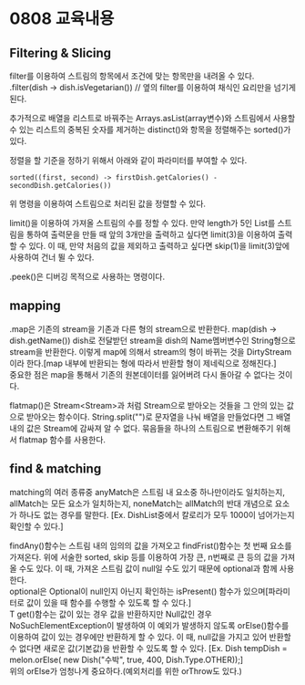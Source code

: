 # 0808 교육내용
## Filtering & Slicing
 filter를 이용하여 스트림의 항목에서 조건에 맞는 항목만을 내려올 수 있다. <br/>
 .filter(dish -> dish.isVegetarian()) // 옆의 filter를 이용하여 채식인 요리만을 넘기게 된다.

 추가적으로 배열을 리스트로 바꿔주는 Arrays.asList(array변수)와 스트림에서 사용할 수 있는 리스트의 중복된 숫자를 제거하는 distinct()와 항목을 정렬해주는 sorted()가 있다. <br/>

 정렬을 할 기준을 정하기 위해서 아래와 같이 파라미터를 부여할 수 있다.
           
    sorted((first, second) -> firstDish.getCalories() - secondDish.getCalories())
 위 명령을 이용하여 스트림으로 처리된 값을 정렬할 수 있다.
 
 limit()을 이용하여 가져올 스트림의 수를 정할 수 있다. 만약 length가 5인 List를 스트림을 통하여 출력문을 만들 때 앞의 3개만을 출력하고 싶다면 limit(3)을 이용하여 출력할 수 있다. 이 때, 만약 처음의 값을 제외하고 출력하고 싶다면 skip(1)을 limit(3)앞에 사용하여 건너 뛸 수 있다.

 .peek()은 디버깅 목적으로 사용하는 명령이다.
 
## mapping

 .map은 기존의 stream을 기존과 다른 형의 stream으로 반환한다. map(dish -> dish.getName()) dish로 전달받던 stream을 dish의 Name멤버변수인 String형으로 stream을 반환한다. 이렇게 map에 의해서 stream의 형이 바뀌는 것을 DirtyStream이라 한다.[map 내부에 반환되는 형에 따라서 반환할 형이 제네릭으로 정해진다.] <br/>
 중요한 점은 map을 통해서 기존의 원본데이터를 잃어버려 다시 돌아갈 수 없다는 것이다.

 flatmap()은 Stream<Stream<String>>과 처럼 Stream으로 받아오는 것들을 그 안의 있는 값으로 받아오는 함수이다. String.split("")로 문자열을 나눠 배열을 만들었다면 그 배열내의 값은 Stream에 감싸져 알 수 없다. 묶음들을 하나의 스트림으로 변환해주기 위해서 flatmap 함수를 사용한다.

## find & matching
 matching의 여러 종류중 anyMatch은 스트림 내 요소중 하나만이라도 일치하는지, allMatch는 모든 요소가 일치하는지, noneMatch는 allMatch의 반대 개념으로 요소가 하나도 없는 경우를 말한다. [Ex. DishList중에서 칼로리가 모두 1000이 넘어가는지 확인할 수 있다.]

 findAny()함수는 스트림 내의 임의의 값을 가져오고 findFrist()함수는 첫 번째 요소를 가져온다. 위에 서술한 sorted, skip 등를 이용하여 가장 큰, n번째로 큰 등의 값을 가져올 수도 있다.
 이 때, 가져온 스트림 값이 null일 수도 있기 때문에 optional과 함께 사용한다.  <br/>
 optional은 Optional이 null인지 아닌지 확인하는 isPresent() 함수가 있으며[파라미터로 값이 있을 때 함수를 수행할 수 있도록 할 수 있다.]<br/>
 T get()함수는 값이 있는 경우 값을 반환하지만 Null값인 경우 NoSuchElementException이 발생하여 이 예외가 발생하지 않도록 orElse()함수를 이용하여 값이 있는 경우에만 반환하게 할 수 있다. 이 때, null값을 가지고 있어 반환할 수 없다면 새로운 값(기본값)을 반환할 수 있도록 할 수 있다. [Ex. Dish tempDish = melon.orElse( new Dish("수박", true, 400, Dish.Type.OTHER));] <br/>
 위의 orElse가 엄청나게 중요하다.(예외처리를 위한 orThrow도 있다.)
